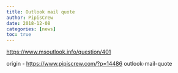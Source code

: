 ```yaml
---
title: Outlook mail quote
author: PipisCrew
date: 2018-12-08
categories: [news]
toc: true
---
```


https://www.msoutlook.info/question/401

origin - https://www.pipiscrew.com/?p=14486 outlook-mail-quote